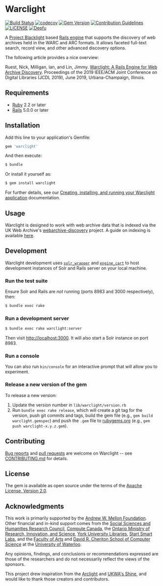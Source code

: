 # Warclight
[![Build Status](https://travis-ci.org/archivesunleashed/warclight.svg?branch=master)](https://travis-ci.org/archivesunleashed/warclight)
[![codecov](https://codecov.io/gh/archivesunleashed/warclight/branch/master/graph/badge.svg)](https://codecov.io/gh/archivesunleashed/warclight)
[![Gem Version](https://badge.fury.io/rb/warclight.svg)](https://badge.fury.io/rb/warclight)
[![Contribution Guidelines](http://img.shields.io/badge/CONTRIBUTING-Guidelines-blue.svg)](./CONTRIBUTING.md)
[![LICENSE](https://img.shields.io/badge/license-Apache-blue.svg?style=flat-square)](./LICENSE.txt)
[![Depfu](https://badges.depfu.com/badges/d201582abe1955866e1b56ac43040541/overview.svg)](https://depfu.com/github/archivesunleashed/warclight?project_id=6476)

A [Project Blacklight](http://projectblacklight.org/) based [Rails engine](http://guides.rubyonrails.org/engines.html) that supports the discovery of web archives held in the WARC and ARC formats. It allows faceted full-text search, record view, and other advanced discovery options.

The following article provides a nice overview:

Ruest, Nick, Milligan, Ian, and Lin, Jimmy. [Warclight: A Rails Engine for Web Archive Discovery](http://hdl.handle.net/10315/36159). Proceedings of the 2019 IEEE/ACM Joint Conference on Digital Libraries (JCDL 2019), June 2019, Urbana-Champaign, Illinois.

## Requirements

* [Ruby](https://www.ruby-lang.org/en/) 2.2 or later
* [Rails](http://rubyonrails.org) 5.0.0 or later

## Installation

Add this line to your application's Gemfile:

```ruby
gem 'warclight'
```

And then execute:
```bash
$ bundle
```

Or install it yourself as:
```bash
$ gem install warclight
```

For further details, see our [Creating, installing, and running your Warclight application](https://github.com/archivesunleashed/warclight/wiki/Creating%2C-installing%2C-and-running-your-Warclight-application) documentation.

## Usage

Warclight is designed to work with web archive data that is indexed via the UK Web Archive's [webarchive-discovery](https://github.com/ukwa/webarchive-discovery) project. A guide on indexing is available [here](https://github.com/archivesunleashed/warclight/wiki/Indexing-WARCs-ARCs-into-Warclight).

## Development

Warclight development uses [`solr_wrapper`](https://rubygems.org/gems/solr_wrapper/versions/0.18.1) and [`engine_cart`](https://rubygems.org/gems/engine_cart) to host development instances of Solr and Rails server on your local machine.

### Run the test suite

Ensure Solr and Rails are _not_ running (ports 8983 and 3000 respectively), then:

```sh
$ bundle exec rake
```

### Run a development server

```sh
$ bundle exec rake warclight:server
```

Then visit [http://localhost:3000](http://localhost:3000). It will also start a Solr instance on port 8983.

### Run a console

You can also run `bin/console` for an interactive prompt that will allow you to experiment.

### Release a new version of the gem

To release a new version:

1. Update the version number in `lib/warclight/version.rb`
2. Run `bundle exec rake release`, which will create a git tag for the version, push git commits and tags, build the gem file (e.g., `gem build warclight.gemspec`) and push the `.gem` file to [rubygems.org](https://rubygems.org) (e.g., `gem push warclight-x.y.z.gem`).

## Contributing

[Bug reports](https://github.com/archivesunleashed/warclight/issues) and [pull requests](https://github.com/archivesunleashed/warclight/pulls) are welcome on Warclight -- see [CONTRIBUTING.md](https://github.com/archivesunleashed/warclight/blob/master/CONTRIBUTING.md) for details.

## License

The gem is available as open source under the terms of the [Apache License, Version 2.0](http://www.apache.org/licenses/LICENSE-2.0).

## Acknowledgments

This work is primarily supported by the [Andrew W. Mellon Foundation](https://mellon.org/). Other financial and in-kind support comes from the [Social Sciences and Humanities Research Council](http://www.sshrc-crsh.gc.ca/), [Compute Canada](https://www.computecanada.ca/), the [Ontario Ministry of Research, Innovation, and Science](https://www.ontario.ca/page/ministry-research-innovation-and-science), [York University Libraries](https://www.library.yorku.ca/web/), [Start Smart Labs](http://www.startsmartlabs.com/), and the [Faculty of Arts](https://uwaterloo.ca/arts/) and [David R. Cheriton School of Computer Science](https://cs.uwaterloo.ca/) at the [University of Waterloo](https://uwaterloo.ca/).

Any opinions, findings, and conclusions or recommendations expressed are those of the researchers and do not necessarily reflect the views of the sponsors.

This project drew inspiration from the [Arclight](https://github.com/sul-dlss/arclight) and [UKWA's Shine](https://github.com/ukwa/shine/), and would like to thank those creators and contributors.
